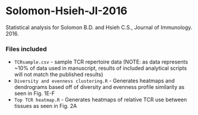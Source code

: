 # Solomon-Hsieh-JI-2016
Statistical analysis for Solomon B.D. and Hsieh C.S., Journal of Immunology. 2016.

### Files included
 * `TCRsample.csv` - sample TCR repertoire data (NOTE: as data represents ~10% of data used in manuscript, results of included analytical scripts will not match the published results)
 * `Diversity and evenness clustering.R` - Generates heatmaps and dendrograms based off of diversity and evenness profile similarity as seen in Fig. 1E-F
 * `Top TCR heatmap.R` - Generates heatmaps of relative TCR use between tissues as seen in Fig. 2A
 
